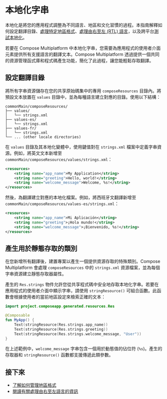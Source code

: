 # 本地化字串

本地化是將您的應用程式調整為不同語言、地區和文化習慣的過程。本指南解釋如何設定翻譯目錄、[處理特定地區格式](compose-regional-format.md)、[處理由右至左 (RTL) 語言](compose-rtl.md)，以及跨平台[測試本地化](compose-localization-tests.md)。

若要在 Compose Multiplatform 中本地化字串，您需要為應用程式的使用者介面元素提供所有支援語言的翻譯文本。Compose Multiplatform 透過提供一個共同的資源管理函式庫和程式碼產生功能，簡化了此過程，讓您能輕鬆存取翻譯。

## 設定翻譯目錄

將所有字串資源儲存在您的共享原始碼集中的專用 `composeResources` 目錄內。將預設文本放置在 `values` 目錄中，並為每種語言建立對應的目錄。使用以下結構：

```
commonMain/composeResources/
├── values/
│   └── strings.xml
├── values-es/
│   └── strings.xml
├── values-fr/
│   └── strings.xml
└── ... (other locale directories)
```

在 `values` 目錄及其本地化變體中，使用鍵值對在 `strings.xml` 檔案中定義字串資源。例如，將英文文本新增至 `commonMain/composeResources/values/strings.xml`：

```xml
<resources>
    <string name="app_name">My Application</string>
    <string name="greeting">Hello, world!</string>
    <string name="welcome_message">Welcome, %s!</string>
</resources>
```

然後，為翻譯建立對應的本地化檔案。例如，將西班牙文翻譯新增至 `commonMain/composeResources/values-es/strings.xml`：

```xml
<resources>
    <string name="app_name">Mi Aplicación</string>
    <string name="greeting">¡Hola mundo!</string>
    <string name="welcome_message">¡Bienvenido, %s!</string>
</resources>
```

## 產生用於靜態存取的類別

在您新增所有翻譯後，建置專案以產生一個提供資源存取的特殊類別。Compose Multiplatform 會處理 `composeResources` 中的 `strings.xml` 資源檔案，並為每個字串資源建立靜態存取器屬性。

產生的 `Res.strings` 物件允許您從共享程式碼中安全地存取本地化字串。若要在應用程式的使用者介面中顯示字串，請使用 `stringResource()` 可組合函數。此函數會根據使用者的當前地區設定來檢索正確的文本：

```kotlin
import project.composeapp.generated.resources.Res

@Composable
fun MyApp() {
    Text(stringResource(Res.strings.app_name))
    Text(stringResource(Res.strings.greeting))
    Text(stringResource(Res.strings.welcome_message, "User"))
}
```

在上述範例中，`welcome_message` 字串包含一個用於動態值的佔位符 (`%s`)。產生的存取器和 `stringResource()` 函數都支援傳遞此類參數。

## 接下來

*   [了解如何管理地區格式](compose-regional-format.md)
*   [閱讀有關處理由右至左語言的資訊](compose-rtl.md)